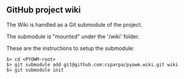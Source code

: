 GitHub project wiki
-------------------

The Wiki is handled as a Git submodule of the project.

The submodule is "mounted" under the '/wiki' folder.

These are the instructions to setup the submodule:

    $> cd <PYOWM-root>
    $> git submodule add git@github.com:csparpa/pyowm.wiki.git wiki
    $> git submodule init